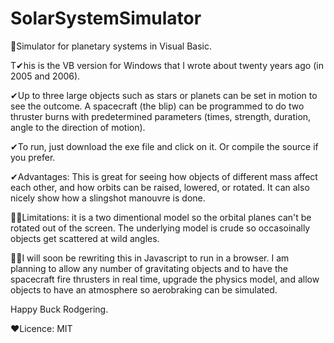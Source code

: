 # SolarSystemSimulator
👀Simulator for planetary systems in Visual Basic.

T✔his is the VB version for Windows that I wrote about twenty years ago (in 2005 and 2006).

✔Up to three large objects such as stars or planets can be set in motion to see the outcome. A spacecraft (the blip) can be programmed to do two thruster burns with predetermined parameters (times, strength, duration, angle to the direction of motion).

✔To run, just download the exe file and click on it. Or compile the source if you prefer.

✔Advantages: This is great for seeing how objects of different mass affect each other, and how orbits can be raised, lowered, or rotated. It can also nicely show how a slingshot manouvre is done.

🤷‍♂️Limitations: it is a two dimentional model so the orbital planes can't be rotated out of the screen. The underlying model is crude so occasoinally objects get scattered at wild angles.

🐱‍🏍I will soon be rewriting this in Javascript to run in a browser. I am planning to allow any number of gravitating objects and to have the spacecraft fire thrusters in real time, upgrade the physics model, and allow objects to have an atmosphere so aerobraking can be simulated.

Happy Buck Rodgering.

❤Licence:
MIT
